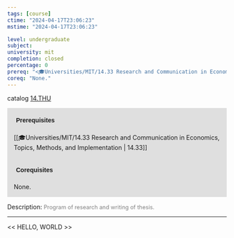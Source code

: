 ```yaml
---
tags: [course]
ctime: "2024-04-17T23:06:23"
mstime: "2024-04-17T23:06:23"

level: undergraduate
subject: 
university: mit
completion: closed
percentage: 0
prereq: "<🎓Universities/MIT/14.33 Research and Communication in Economics, Topics, Methods, and Implementation>"
coreq: "None."
---
```


catalog [14.THU](http://student.mit.edu/catalog/m14b.html#14.THU)

<span style="display: block; padding: 15px; background-color: rgb(100, 100, 100, 0.2);"><font id="m_prereq988_0" style="display: block; font-family: Arial, sans-serif; font-weight: bold; padding: 5px">Prerequisites</font><br><span id="prereq988_0">[[🎓Universities/MIT/14.33 Research and Communication in Economics, Topics, Methods, and Implementation | 14.33]]</span></span>
<span style="display: block; padding: 15px; background-color: rgb(100, 100, 100, 0.2);"><font id="m_coreq988_0" style="display: block; font-family: Arial, sans-serif; font-weight: bold; padding: 5px">Corequisites</font><br><span id="coreq988_0">None.</span></span>

<font style="">Description:</font>
<font style="color: grey; font-size: 0.8rem;">Program of research and writing of thesis.</font>



---

<< HELLO, WORLD >>

